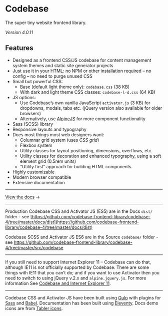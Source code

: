 # Codebase

The super tiny website frontend library.

_Version 4.0.11_

## Features

* Designed as a frontend CSS/JS codebase for content management system themes and static site generator projects
* Just use it in your HTML: no NPM or other installation required – no config – no need to purge unused CSS
* Small but powerful CSS:
  * Base (default light theme only): `codebase.css` (38 KB)
  * With dark and light theme CSS classes: `codebase-l-d.css` (64 KB)
* JS options:
  * Use Codebase’s own vanilla JavaScript `activator.js` (3 KB) for dropdowns, modals, tabs etc. (jQuery version also available for older browsers)
  * Alternatively, use [AlpineJS](https://github.com/alpinejs/alpine) for more component functionality
* Sass (SCSS) library
* Responsive layouts and typography
* Does most things most web designers want:
  * Columnar grid system (uses _CSS grid_)
  * Flexbox system
  * Utility classes for layout positioning, dimensions, overflows, etc.
  * Utility classes for decoration and enhanced typography, using a soft element grid (0.5rem units)
  * “Utility first” approach for building HTML components.
* Highly customizable
* Modern browser compatible
* Extensive documentation

***

[View the docs](https://codebase-frontend-library.github.io/codebase-4/) &rarr;

***

Production Codebase CSS and Activator JS (ES5) are in the Docs `dist/` folder - see [https://github.com/codebase-frontend-library/codebase-4/tree/master/docs/dist](https://github.com/codebase-frontend-library/codebase-4/tree/master/docs/dist)

Codebase SCSS and Activator JS ES6 are in the Source `codebase/` folder - see https://github.com/codebase-frontend-library/codebase-4/tree/master/src/codebase

***

If you still need to support Internet Explorer 11 – Codebase can do that, although IE11 is not officially supported by Codebase. There are some things with IE11 that you can’t do; and if you want to use Activator then you need to switch to using jQuery v.2.x and `alpine.jquery.js`. For more information See [Codebase and Internet Explorer 11](https://github.com/codebase-frontend-library/codebase-4/blob/master/ie11-support.md).

***

Codebase CSS and Activator JS have been built using [Gulp](https://gulpjs.com/) with plugins for [Sass](https://sass-lang.com/) and [Babel](https://babeljs.io/). Documentation has been built using [Eleventy](https://www.11ty.dev/). Docs demo icons are from [Tabler icons](https://tablericons.com/).